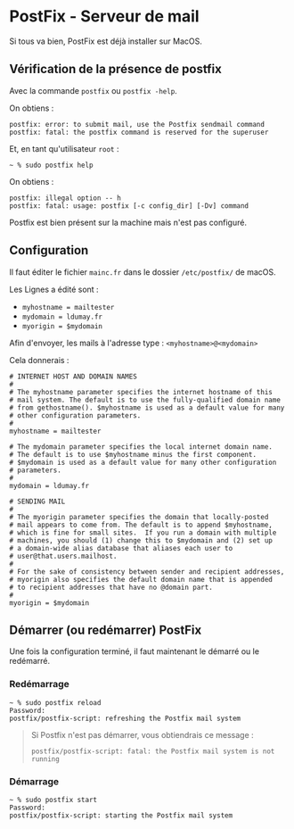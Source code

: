 # PostFix - Serveur de mail

Si tous va bien, PostFix est déjà installer sur MacOS.

## Vérification de la présence de postfix

Avec la commande `postfix` ou `postfix -help`.

On obtiens :

```
postfix: error: to submit mail, use the Postfix sendmail command
postfix: fatal: the postfix command is reserved for the superuser
```

Et, en tant qu'utilisateur `root` : 

```
~ % sudo postfix help
```

On obtiens :

```
postfix: illegal option -- h
postfix: fatal: usage: postfix [-c config_dir] [-Dv] command
```

Postfix est bien présent sur la machine mais n'est pas configuré.

## Configuration

Il faut éditer le fichier `mainc.fr` dans le dossier `/etc/postfix/` de macOS.

Les Lignes a édité sont :

- `myhostname = mailtester`
- `mydomain = ldumay.fr`
- `myorigin = $mydomain`

Afin d'envoyer, les mails à l'adresse type : `<myhostname>@<mydomain>`

Cela donnerais :

```
# INTERNET HOST AND DOMAIN NAMES
# 
# The myhostname parameter specifies the internet hostname of this
# mail system. The default is to use the fully-qualified domain name
# from gethostname(). $myhostname is used as a default value for many
# other configuration parameters.
#
myhostname = mailtester

# The mydomain parameter specifies the local internet domain name.
# The default is to use $myhostname minus the first component.
# $mydomain is used as a default value for many other configuration
# parameters.
#
mydomain = ldumay.fr

# SENDING MAIL
# 
# The myorigin parameter specifies the domain that locally-posted
# mail appears to come from. The default is to append $myhostname,
# which is fine for small sites.  If you run a domain with multiple
# machines, you should (1) change this to $mydomain and (2) set up
# a domain-wide alias database that aliases each user to
# user@that.users.mailhost.
#
# For the sake of consistency between sender and recipient addresses,
# myorigin also specifies the default domain name that is appended
# to recipient addresses that have no @domain part.
#
myorigin = $mydomain
```

## Démarrer (ou redémarrer) PostFix

Une fois la configuration terminé, il faut maintenant le démarré ou le redémarré.

### Redémarrage

```
~ % sudo postfix reload
Password:
postfix/postfix-script: refreshing the Postfix mail system
```

> Si Postfix n'est pas démarrer, vous obtiendrais ce message :
> 
> ```
> postfix/postfix-script: fatal: the Postfix mail system is not running
> ```

### Démarrage

```
~ % sudo postfix start 
Password:
postfix/postfix-script: starting the Postfix mail system
```